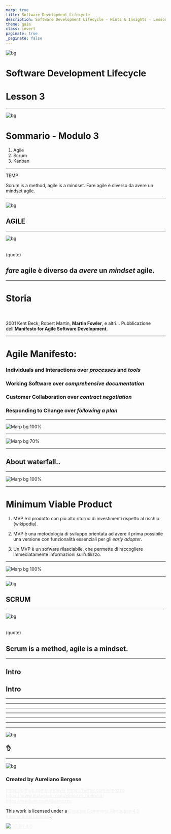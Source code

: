 ```yaml
---
marp: true
title: Software Development Lifecycle
description: Software Development Lifecycle - Hints & Insights - Lesson3
theme: gaia
class: invert
paginate: true
_paginate: false
---
```


![bg](./assets/brett-jordan-MFLNpz5FZRk-unsplash.jpg)

# <!--fit--> Software Development Lifecycle

# <!--fit--> Lesson 3

<style scoped>a { color: #eee; }</style>

---

![bg](./assets/luke-chesser-pJadQetzTkI-unsplash.jpg)

# Sommario - Modulo 3

1. Agile
2. Scrum
3. Kanban

---

TEMP

Scrum is a method, agile is a mindset.
Fare agile è diverso da avere un mindset agile.

---

![bg](./assets/luke-chesser-CxBx_J3yp9g-unsplash.jpg)

## <!--fit--> AGILE

---

![bg](./assets/luke-chesser-CxBx_J3yp9g-unsplash.jpg)
\
\
\
(quote)

## <!--fit-->_fare_ agile è diverso da _avere_ un _mindset_ agile.

---

# Storia

\
\
2001
Kent Beck, Robert Martin, **Martin Fowler**, e altri... Pubblicazione dell'**Manifesto for Agile Software Development**.

---

# Agile Manifesto:

### <!--fit--> **Individuals** and **Interactions** over _processes_ and _tools_

### <!--fit--> **Working Software** over _comprehensive documentation_

### <!--fit--> **Customer Collaboration** over _contract negotiation_

### <!--fit--> **Responding to Change** over _following a plan_

---

![Marp bg 100%](./assets/agileprinciples.png)

---

![Marp bg 70%](./assets/agile-schema.png)

---

## <!--fit--> About waterfall..

---

![Marp bg 100%](./assets/waterfall-2.png)

---

# Minimum Viable Product

1. MVP è il prodotto con più alto ritorno di investimenti rispetto al rischio (wikipedia).

2. MVP è una metodologia di sviluppo orientata ad avere il prima possibile una versione con funzionalità essenziali per gli _early adopter_.

3. Un MVP è un sofware rilasciabile, che permette di raccogliere immediatamente informazioni sull'utilizzo.

---

![Marp bg 100%](./assets/MVP.png)

---

![bg](./assets/luke-chesser-CxBx_J3yp9g-unsplash.jpg)

## <!--fit--> SCRUM

---

![bg](./assets/luke-chesser-CxBx_J3yp9g-unsplash.jpg)
\
\
\
(quote)

## <!--fit-->Scrum is a method, agile is a mindset.

---

## Intro

## Intro

---

---

---

---

---

---

---

![bg](https://freenaturestock.s3.amazonaws.com/1533.jpg)

### <!--fit--> :ok_hand:

---

![bg](https://freenaturestock.s3.amazonaws.com/1533.jpg)

### Created by Aureliano Bergese

https://github.com/auridevil/
https://twitter.com/elmozzo
https://www.instagram.com/elmozzo_buendia/
https://medium.com/@elmozzo

This work is licensed under a [Creative Commons Attribution 4.0 International License][cc-by].

[![CC BY 4.0][cc-by-image]][cc-by]

[cc-by]: http://creativecommons.org/licenses/by/4.0/
[cc-by-image]: https://i.creativecommons.org/l/by/4.0/88x31.png
[cc-by-shield]: https://img.shields.io/badge/License-CC%20BY%204.0-lightgrey.svg
